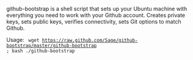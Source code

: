 github-bootstrap is a shell script that sets up your Ubuntu machine with everything you need to work with your Github account. Creates private keys, sets public keys, verifies connectivity, sets Git options to match Github.

Usage:
<code>
  wget https://raw.github.com/Sage/github-bootstrap/master/github-bootstrap ; bash ./github-bootstrap
</code>
